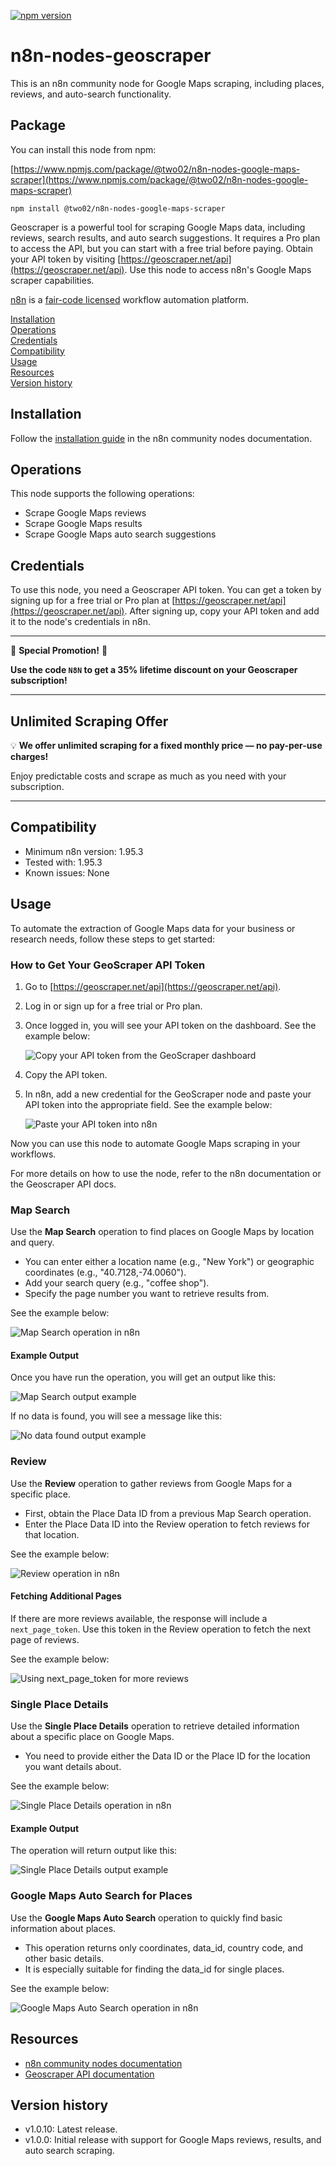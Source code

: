 [![npm version](https://img.shields.io/npm/v/@two02/n8n-nodes-google-maps-scraper.svg)](https://www.npmjs.com/package/@two02/n8n-nodes-google-maps-scraper)

# n8n-nodes-geoscraper

This is an n8n community node for Google Maps scraping, including places, reviews, and auto-search functionality.

## Package

You can install this node from npm:

[https://www.npmjs.com/package/@two02/n8n-nodes-google-maps-scraper](https://www.npmjs.com/package/@two02/n8n-nodes-google-maps-scraper)

```
npm install @two02/n8n-nodes-google-maps-scraper
```

Geoscraper is a powerful tool for scraping Google Maps data, including reviews, search results, and auto search suggestions. It requires a Pro plan to access the API, but you can start with a free trial before paying. Obtain your API token by visiting [https://geoscraper.net/api](https://geoscraper.net/api). Use this node to access n8n's Google Maps scraper capabilities.

[n8n](https://n8n.io/) is a [fair-code licensed](https://docs.n8n.io/reference/license/) workflow automation platform.

[Installation](#installation)  
[Operations](#operations)  
[Credentials](#credentials)  
[Compatibility](#compatibility)  
[Usage](#usage)  
[Resources](#resources)  
[Version history](#version-history)  

## Installation

Follow the [installation guide](https://docs.n8n.io/integrations/community-nodes/installation/) in the n8n community nodes documentation.

## Operations

This node supports the following operations:

- Scrape Google Maps reviews
- Scrape Google Maps results
- Scrape Google Maps auto search suggestions

## Credentials

To use this node, you need a Geoscraper API token. You can get a token by signing up for a free trial or Pro plan at [https://geoscraper.net/api](https://geoscraper.net/api). After signing up, copy your API token and add it to the node's credentials in n8n.

---

🚀 **Special Promotion!** 🚀

**Use the code `N8N` to get a 35% lifetime discount on your Geoscraper subscription!**

---

## Unlimited Scraping Offer

💡 **We offer unlimited scraping for a fixed monthly price — no pay-per-use charges!**

Enjoy predictable costs and scrape as much as you need with your subscription.

---

## Compatibility

- Minimum n8n version: 1.95.3
- Tested with: 1.95.3
- Known issues: None

## Usage

To automate the extraction of Google Maps data for your business or research needs, follow these steps to get started:

### How to Get Your GeoScraper API Token

1. Go to [https://geoscraper.net/api](https://geoscraper.net/api).
2. Log in or sign up for a free trial or Pro plan.
3. Once logged in, you will see your API token on the dashboard. See the example below:

   ![Copy your API token from the GeoScraper dashboard](images/api/api1.png)

4. Copy the API token.
5. In n8n, add a new credential for the GeoScraper node and paste your API token into the appropriate field. See the example below:

   ![Paste your API token into n8n](images/api/api2.png)

Now you can use this node to automate Google Maps scraping in your workflows.

For more details on how to use the node, refer to the n8n documentation or the Geoscraper API docs.

### Map Search

Use the **Map Search** operation to find places on Google Maps by location and query.

- You can enter either a location name (e.g., "New York") or geographic coordinates (e.g., "40.7128,-74.0060").
- Add your search query (e.g., "coffee shop").
- Specify the page number you want to retrieve results from.

See the example below:

![Map Search operation in n8n](images/operations/mapSearch1.png)

#### Example Output

Once you have run the operation, you will get an output like this:

![Map Search output example](images/operations/mapSearch2.png)

If no data is found, you will see a message like this:

![No data found output example](images/operations/mapSearch3.png)

### Review

Use the **Review** operation to gather reviews from Google Maps for a specific place.

- First, obtain the Place Data ID from a previous Map Search operation.
- Enter the Place Data ID into the Review operation to fetch reviews for that location.

See the example below:

![Review operation in n8n](images/operations/MapReview1.png)

#### Fetching Additional Pages

If there are more reviews available, the response will include a `next_page_token`. Use this token in the Review operation to fetch the next page of reviews.

See the example below:

![Using next_page_token for more reviews](images/operations/MapReview2.png)

### Single Place Details

Use the **Single Place Details** operation to retrieve detailed information about a specific place on Google Maps.

- You need to provide either the Data ID or the Place ID for the location you want details about.

See the example below:

![Single Place Details operation in n8n](images/operations/SinglePlace1.png)

#### Example Output

The operation will return output like this:

![Single Place Details output example](images/operations/SinglePlace2.png)

### Google Maps Auto Search for Places

Use the **Google Maps Auto Search** operation to quickly find basic information about places.

- This operation returns only coordinates, data_id, country code, and other basic details.
- It is especially suitable for finding the data_id for single places.

See the example below:

![Google Maps Auto Search operation in n8n](images/operations/autoSearch1.png)

## Resources

* [n8n community nodes documentation](https://docs.n8n.io/integrations/#community-nodes)
* [Geoscraper API documentation](https://geoscraper.net/api)

## Version history

- v1.0.10: Latest release.
- v1.0.0: Initial release with support for Google Maps reviews, results, and auto search scraping.

